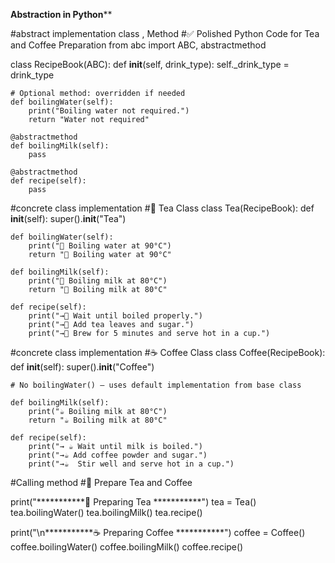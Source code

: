 ******************Abstraction in Python********************

#abstract implementation class , Method
#✅ Polished Python Code for Tea and Coffee Preparation
from abc import ABC, abstractmethod

class RecipeBook(ABC):
    def __init__(self, drink_type):
        self._drink_type = drink_type

    # Optional method: overridden if needed
    def boilingWater(self):
        print("Boiling water not required.")
        return "Water not required"

    @abstractmethod
    def boilingMilk(self):
        pass

    @abstractmethod
    def recipe(self):
        pass

#concrete class implementation
#🍵 Tea Class
class Tea(RecipeBook):
    def __init__(self):
        super().__init__("Tea")

    def boilingWater(self):
        print("🍵 Boiling water at 90°C")
        return "🍵 Boiling water at 90°C"

    def boilingMilk(self):
        print("🍵 Boiling milk at 80°C")
        return "🍵 Boiling milk at 80°C"

    def recipe(self):
        print("→🍵 Wait until boiled properly.")
        print("→🍵 Add tea leaves and sugar.")
        print("→🍵 Brew for 5 minutes and serve hot in a cup.")

#concrete class implementation
#☕ Coffee Class
class Coffee(RecipeBook):
    def __init__(self):
        super().__init__("Coffee")

    # No boilingWater() — uses default implementation from base class

    def boilingMilk(self):
        print("☕ Boiling milk at 80°C")
        return "☕ Boiling milk at 80°C"

    def recipe(self):
        print("→ ☕ Wait until milk is boiled.")
        print("→☕ Add coffee powder and sugar.")
        print("→☕  Stir well and serve hot in a cup.")

#Calling method
#🧪 Prepare Tea and Coffee

print("***********🍵 Preparing Tea ***********")
tea = Tea()
tea.boilingWater()
tea.boilingMilk()
tea.recipe()

print("\n***********☕ Preparing Coffee ***********")
coffee = Coffee()
coffee.boilingWater()
coffee.boilingMilk()
coffee.recipe()
